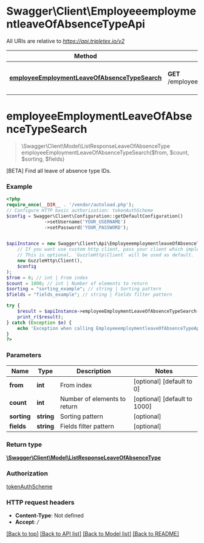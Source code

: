 # Swagger\Client\EmployeeemploymentleaveOfAbsenceTypeApi

All URIs are relative to *https://api.tripletex.io/v2*

Method | HTTP request | Description
------------- | ------------- | -------------
[**employeeEmploymentLeaveOfAbsenceTypeSearch**](EmployeeemploymentleaveOfAbsenceTypeApi.md#employeeemploymentleaveofabsencetypesearch) | **GET** /employee/employment/leaveOfAbsenceType | [BETA] Find all leave of absence type IDs.

# **employeeEmploymentLeaveOfAbsenceTypeSearch**
> \Swagger\Client\Model\ListResponseLeaveOfAbsenceType employeeEmploymentLeaveOfAbsenceTypeSearch($from, $count, $sorting, $fields)

[BETA] Find all leave of absence type IDs.

### Example
```php
<?php
require_once(__DIR__ . '/vendor/autoload.php');
// Configure HTTP basic authorization: tokenAuthScheme
$config = Swagger\Client\Configuration::getDefaultConfiguration()
              ->setUsername('YOUR_USERNAME')
              ->setPassword('YOUR_PASSWORD');


$apiInstance = new Swagger\Client\Api\EmployeeemploymentleaveOfAbsenceTypeApi(
    // If you want use custom http client, pass your client which implements `GuzzleHttp\ClientInterface`.
    // This is optional, `GuzzleHttp\Client` will be used as default.
    new GuzzleHttp\Client(),
    $config
);
$from = 0; // int | From index
$count = 1000; // int | Number of elements to return
$sorting = "sorting_example"; // string | Sorting pattern
$fields = "fields_example"; // string | Fields filter pattern

try {
    $result = $apiInstance->employeeEmploymentLeaveOfAbsenceTypeSearch($from, $count, $sorting, $fields);
    print_r($result);
} catch (Exception $e) {
    echo 'Exception when calling EmployeeemploymentleaveOfAbsenceTypeApi->employeeEmploymentLeaveOfAbsenceTypeSearch: ', $e->getMessage(), PHP_EOL;
}
?>
```

### Parameters

Name | Type | Description  | Notes
------------- | ------------- | ------------- | -------------
 **from** | **int**| From index | [optional] [default to 0]
 **count** | **int**| Number of elements to return | [optional] [default to 1000]
 **sorting** | **string**| Sorting pattern | [optional]
 **fields** | **string**| Fields filter pattern | [optional]

### Return type

[**\Swagger\Client\Model\ListResponseLeaveOfAbsenceType**](../Model/ListResponseLeaveOfAbsenceType.md)

### Authorization

[tokenAuthScheme](../../README.md#tokenAuthScheme)

### HTTP request headers

 - **Content-Type**: Not defined
 - **Accept**: */*

[[Back to top]](#) [[Back to API list]](../../README.md#documentation-for-api-endpoints) [[Back to Model list]](../../README.md#documentation-for-models) [[Back to README]](../../README.md)

